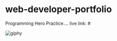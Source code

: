 ﻿# web-developer-portfolio
Programming Hero Practice....
live link: #



![giphy](https://github.com/minhajhasan-dev/web-developer-portfolio/assets/73244739/56f49ecd-abf2-486f-93f6-37ba6c7602de)
